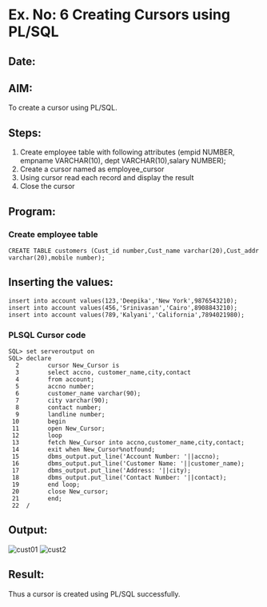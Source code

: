# Ex. No: 6 Creating Cursors using PL/SQL
## Date:

## AIM: 
To create a cursor using PL/SQL.

## Steps:
1. Create employee table with following attributes (empid NUMBER, empname VARCHAR(10), dept VARCHAR(10),salary NUMBER);
2. Create a cursor named as employee_cursor
3. Using cursor read each record and display the result
4. Close the cursor

## Program:
### Create employee table
```
CREATE TABLE customers (Cust_id number,Cust_name varchar(20),Cust_addr varchar(20),mobile number);
```
## Inserting the values:
```
insert into account values(123,'Deepika','New York',9876543210);
insert into account values(456,'Srinivasan','Cairo',8908843210);
insert into account values(789,'Kalyani','California',7894021980);
```
### PLSQL Cursor code
```
SQL> set serveroutput on
SQL> declare
  2        cursor New_Cursor is
  3        select accno, customer_name,city,contact
  4        from account;
  5        accno number;
  6        customer_name varchar(90);
  7        city varchar(90);
  8        contact number;
  9        landline number;
 10        begin
 11        open New_Cursor;
 12        loop
 13        fetch New_Cursor into accno,customer_name,city,contact;
 14        exit when New_Cursor%notfound;
 15        dbms_output.put_line('Account Number: '||accno);
 16        dbms_output.put_line('Customer Name: '||customer_name);
 17        dbms_output.put_line('Address: '||city);
 18        dbms_output.put_line('Contact Number: '||contact);
 19        end loop;
 20        close New_cursor;
 21        end;
 22  /
```
## Output:
![cust01](https://github.com/deepikasrinivasans/Ex-no-6-Creating-Cursors-using-PL-SQL/assets/119393935/2ae8bd46-9890-45a7-942d-cc6470abee42)
![cust2](https://github.com/deepikasrinivasans/Ex-no-6-Creating-Cursors-using-PL-SQL/assets/119393935/1165090b-504b-4fbb-a8e7-ccbffdf18b6b)
## Result:
Thus a cursor is created using PL/SQL successfully.
